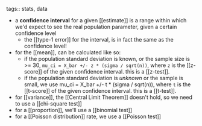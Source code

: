 tags:: stats, data

- a **confidence interval** for a given [[estimate]] is a range within which we'd expect to see the real population parameter, given a certain confidence level
	- the [[type-1 error]] for the interval, is in fact the same as the confidence level!
- for the [[mean]], can be calculated like so:
	- if the population standard deviation is known, or the sample size is >= 30, `mu_ci = X_bar +/- z * (sigma / sqrt(n))`, where `z` is the [[z-score]] of the given confidence interval. this is a [[z-test]].
	- if the population standard deviation is *unknown* or the sample is small, we use mu_ci = X_bar +/- t * (sigma / sqrt(n)), where `t` is the [[t-score]] of the given confidence interval. this is a [[t-test]].
- for [[variance]], the [[Central Limit Theorem]] doesn't hold, so we need to use a [[chi-square test]]
- for a [[proportion]], we'll use a [[binomial test]]
- for a [[Poisson distribution]] rate, we use a [[Poisson test]]